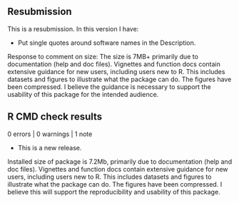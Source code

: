 ## Resubmission
This is a resubmission. In this version I have:

* Put single quotes around software names in the Description.

Response to comment on size: The size is 7MB+ primarily due to documentation (help and doc files). Vignettes and function docs contain extensive guidance for new users, including users new to R. This includes datasets and figures to illustrate what the package can do. The figures have been compressed. I believe the guidance is necessary to support the usability of this package for the intended audience.

## R CMD check results

0 errors | 0 warnings | 1 note

* This is a new release.

Installed size of package is 7.2Mb, primarily due to documentation (help and doc files). Vignettes and function docs contain extensive guidance for new users, including users new to R. This includes datasets and figures to illustrate what the package can do. The figures have been compressed. I believe this will support the reproducibility and usability of this package.
